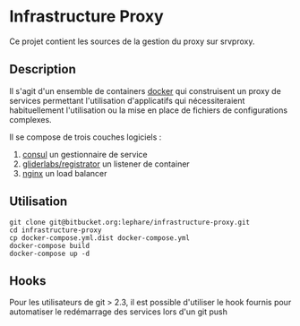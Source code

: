 # Infrastructure Proxy

Ce projet contient les sources de la gestion du proxy sur srvproxy.

## Description

Il s'agit d'un ensemble de containers [docker](https://docker.io) qui construisent un proxy de services
permettant l'utilisation d'applicatifs qui nécessiteraient habituellement l'utilisation ou la mise en place 
de fichiers de configurations complexes.

Il se compose de trois couches logiciels : 

1. [consul](https://www.consul.io/) un gestionnaire de service
2. [gliderlabs/registrator](https://github.com/gliderlabs/registrator) un listener de container
3. [nginx](http://nginx.com/) un load balancer

## Utilisation 

```
git clone git@bitbucket.org:lephare/infrastructure-proxy.git 
cd infrastructure-proxy
cp docker-compose.yml.dist docker-compose.yml
docker-compose build
docker-compose up -d
```

## Hooks 

Pour les utilisateurs de git > 2.3, il est possible d'utiliser le hook fournis pour automatiser le redémarrage des services lors d'un git push 